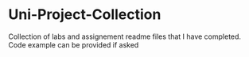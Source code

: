 # Uni-Project-Collection
Collection of labs and assignement readme files that I have completed. Code example can be provided if asked

